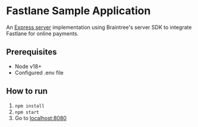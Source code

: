 # Fastlane Sample Application

An [Express server](https://expressjs.com) implementation using Braintree's server SDK to integrate Fastlane for online payments.

## Prerequisites

- Node v18+
- Configured .env file

## How to run

1. `npm install`
2. `npm start`
3. Go to [localhost:8080](localhost:8080)
